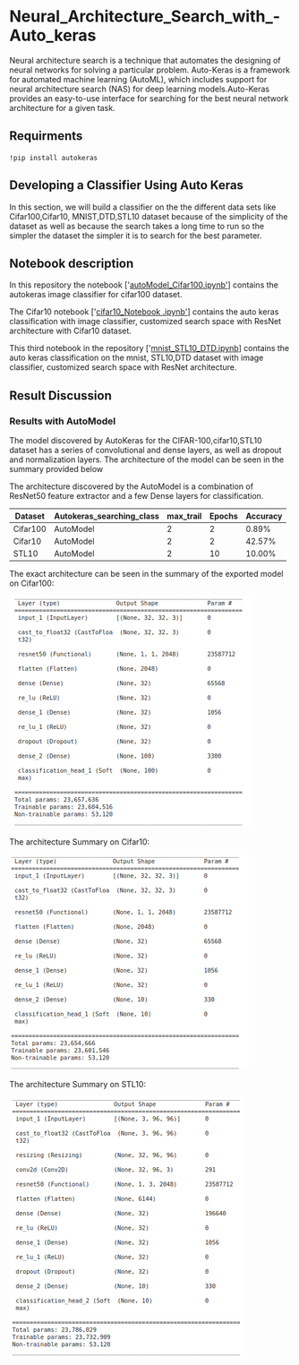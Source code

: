 # Neural_Architecture_Search_with_-Auto_keras

Neural architecture search is a technique that automates the designing of neural networks for solving a particular problem. Auto-Keras is a framework for automated machine learning (AutoML), which includes support for neural architecture search (NAS) for deep learning models.Auto-Keras provides an easy-to-use interface for searching for the best neural network architecture for a given task.


## Requirments  

 ```
!pip install autokeras
```
## Developing a Classifier Using Auto Keras
In this section, we will build a classifier on the the different data sets like Cifar100,Cifar10, MNIST,DTD,STL10 dataset because of the simplicity of the dataset as well as because the search takes a long time to run so the simpler the dataset the simpler it is to search for the best parameter.

## Notebook description
In this repository the notebook ['[autoModel_Cifar100.ipynb'](https://github.com/ilyas4225/Neural_Architecture_Search_with_-Auto_keras/blob/main/autoModel_Cifar100.ipynb)] contains the autokeras image classifier for cifar100 dataset.


The Cifar10 notebook ['[cifar10_Notebook .ipynb'](https://github.com/ilyas4225/Neural_Architecture_Search_with_-Auto_keras/blob/main/cifar10_Notebook%20.ipynb)] contains the auto keras classification with  image classifier, customized search space with ResNet architecture with Cifar10 dataset.


This third notebook in the repository ['[mnist_STL10_DTD.ipynb](https://github.com/ilyas4225/Neural_Architecture_Search_with_-Auto_keras/blob/main/mnist_STL10_DTD.ipynb)] contains the auto keras classification on the mnist, STL10,DTD dataset with  image classifier, customized search space with ResNet architecture.

## Result Discussion
### Results with AutoModel
The model discovered by AutoKeras for the CIFAR-100,cifar10,STL10 dataset has a series of convolutional and dense layers, as well as dropout and normalization layers. The architecture of the model can be seen in the summary provided below

The architecture discovered by the AutoModel is a combination of ResNet50 feature extractor and a few Dense layers for classification. 

| Dataset  |Autokeras_searching_class|max_trail | Epochs|Accuracy|
|----------|-------------------------|----------|-------|--------|
| Cifar100 | AutoModel               | 2        |2      | 0.89%  |
| Cifar10  | AutoModel               | 2        |2      | 42.57% |
| STL10    | AutoModel               | 2        |10     | 10.00% |

The exact architecture can be seen in the summary of the exported model on Cifar100:

![](https://github.com/ilyas4225/Neural_Architecture_Search_with_-Auto_keras/blob/main/images/Cifar100_auto.png "AutoModel_Cifar100")

The architecture Summary on Cifar10:

![](https://github.com/ilyas4225/Neural_Architecture_Search_with_-Auto_keras/blob/main/images/cifar10_auto_model.png "AutoModel_Cifar10")

The architecture Summary on STL10:

![](https://github.com/ilyas4225/Neural_Architecture_Search_with_-Auto_keras/blob/main/images/STL10_auto_model.png "AutoModel_ST10")

